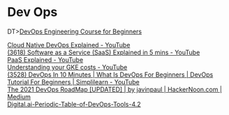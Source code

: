 # Dev Ops

DT><A HREF="https://www.freecodecamp.org/news/devops-engineering-course-for-beginners/" ADD_DATE="1626489459" ICON="" >DevOps Engineering Course for Beginners</A>

<DT><A HREF="https://www.youtube.com/watch?v=FzERTm_j2wE" ADD_DATE="1626489459" ICON="" >Cloud Native DevOps Explained - YouTube</A>
<DT><A HREF="https://www.youtube.com/watch?v=20QUNgFIrK0" ADD_DATE="1626489459" ICON="" >(3618) Software as a Service (SaaS) Explained in 5 mins - YouTube</A>
<DT><A HREF="https://www.youtube.com/watch?v=QAbqJzd0PEE" ADD_DATE="1626489459" ICON="" >PaaS Explained - YouTube</A>
<DT><A HREF="https://www.youtube.com/watch?v=agFHx1cTwWw" ADD_DATE="1626489459" ICON="" >Understanding your GKE costs - YouTube</A>
<DT><A HREF="https://www.youtube.com/watch?v=wUz5iuKz1OU" ADD_DATE="1626489459" ICON="" >(3528) DevOps In 10 Minutes | What Is DevOps For Beginners | DevOps Tutorial For Beginners | Simplilearn - YouTube</A>
<DT><A HREF="https://medium.com/hackernoon/the-2018-devops-roadmap-31588d8670cb" ADD_DATE="1626489459" ICON="" >The 2021 DevOps RoadMap [UPDATED] | by javinpaul | HackerNoon.com | Medium</A>
<DT><A HREF="https://digital.ai/sites/default/files/pictures/2020-06/Digital.ai_Periodic-Table-of-DevOps.pdf" ADD_DATE="1626489459" ICON="" >Digital.ai-Periodic-Table-of-DevOps-Tools-4.2</A>
